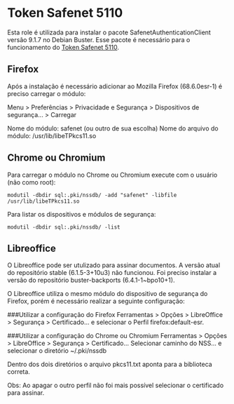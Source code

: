 # Token Safenet 5110

Esta role é utilizada para instalar o pacote SafenetAuthenticationClient versão 9.1.7 no Debian Buster.
Esse pacote é necessário para o funcionamento do [Token Safenet 5110](https://safenet.gemalto.com/multi-factor-authentication/authenticators/pki-usb-authentication/etoken-5110-usb-token/).


## Firefox

Após a instalação é necessário adicionar ao Mozilla Firefox (68.6.0esr-1) é preciso carregar o módulo:

Menu > Preferências > Privacidade e Segurança > Dispositivos de segurança... > Carregar

Nome do módulo: safenet (ou outro de sua escolha)
Nome do arquivo do módulo: /usr/lib/libeTPkcs11.so

## Chrome ou Chromium

Para carregar o módulo no Chrome ou Chromium execute com o usuário (não como root):

    modutil -dbdir sql:.pki/nssdb/ -add "safenet" -libfile /usr/lib/libeTPkcs11.so


Para listar os dispositivos e módulos de segurança:

    modutil -dbdir sql:.pki/nssdb/ -list


## Libreoffice

O Libreoffice pode ser utulizado para assinar documentos. A versão atual do repositório stable (6.1.5-3+10u3) não funcionou. Foi preciso instalar a versão do repositório buster-backports (6.4.1-1~bpo10+1).

O Libreoffice utiliza o mesmo módulo do dispositivo de segurança do Firefox, porém é necessário realizar a seguinte configuração:

###Utilizar a configuração do Firefox
Ferramentas > Opções > LibreOffice > Segurança > Certificado... e selecionar o Perfil firefox:default-esr.

###Utilizar a configuração do Chrome ou Chromium
Ferramentas > Opções > LibreOffice > Segurança > Certificado... Selecionar caminho do NSS... e selecionar o diretório ~/.pki/nssdb

Dentro dos dois diretórios o arquivo pkcs11.txt aponta para a biblioteca correta.

Obs: Ao apagar o outro perfil não foi mais possível selecionar o certificado para assinar.